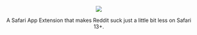 <p align="center">
    <img src="https://i.imgur.com/btEISGj.jpg">
</p>
<p align="center">
    A Safari App Extension that makes Reddit suck just a little bit less on Safari 13+.
</p>

